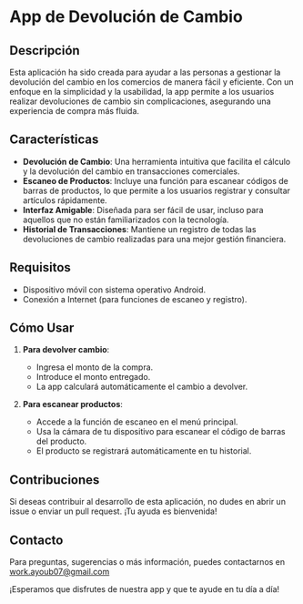 # App de Devolución de Cambio

## Descripción

Esta aplicación ha sido creada para ayudar a las personas a gestionar la devolución del cambio en los comercios de manera fácil y eficiente. Con un enfoque en la simplicidad y la usabilidad, la app permite a los usuarios realizar devoluciones de cambio sin complicaciones, asegurando una experiencia de compra más fluida.

## Características

- **Devolución de Cambio**: Una herramienta intuitiva que facilita el cálculo y la devolución del cambio en transacciones comerciales.
- **Escaneo de Productos**: Incluye una función para escanear códigos de barras de productos, lo que permite a los usuarios registrar y consultar artículos rápidamente.
- **Interfaz Amigable**: Diseñada para ser fácil de usar, incluso para aquellos que no están familiarizados con la tecnología.
- **Historial de Transacciones**: Mantiene un registro de todas las devoluciones de cambio realizadas para una mejor gestión financiera.

## Requisitos

- Dispositivo móvil con sistema operativo Android.
- Conexión a Internet (para funciones de escaneo y registro).

## Cómo Usar

1. **Para devolver cambio**:
   - Ingresa el monto de la compra.
   - Introduce el monto entregado.
   - La app calculará automáticamente el cambio a devolver.

2. **Para escanear productos**:
   - Accede a la función de escaneo en el menú principal.
   - Usa la cámara de tu dispositivo para escanear el código de barras del producto.
   - El producto se registrará automáticamente en tu historial.

## Contribuciones

Si deseas contribuir al desarrollo de esta aplicación, no dudes en abrir un issue o enviar un pull request. ¡Tu ayuda es bienvenida!

## Contacto

Para preguntas, sugerencias o más información, puedes contactarnos en work.ayoub07@gmail.com

¡Esperamos que disfrutes de nuestra app y que te ayude en tu día a día!
